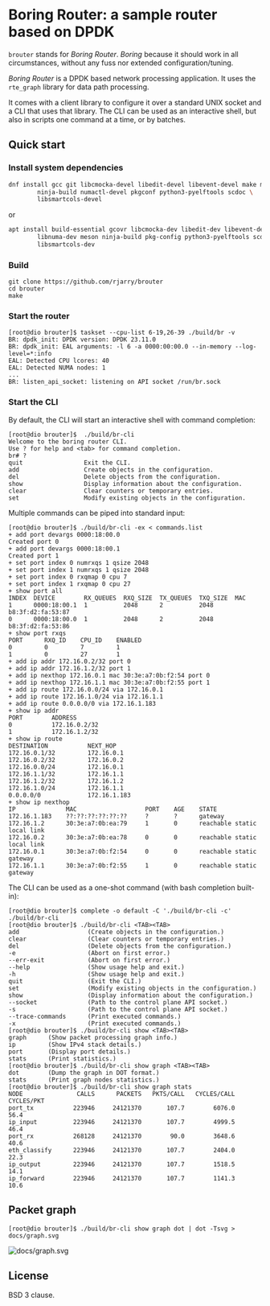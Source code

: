# Boring Router: a sample router based on DPDK

`brouter` stands for *Boring Router*. *Boring* because it should work in all
circumstances, without any fuss nor extended configuration/tuning.

*Boring Router* is a DPDK based network processing application. It uses the
`rte_graph` library for data path processing.

It comes with a client library to configure it over a standard UNIX socket and
a CLI that uses that library. The CLI can be used as an interactive shell, but
also in scripts one command at a time, or by batches.

## Quick start

### Install system dependencies

```sh
dnf install gcc git libcmocka-devel libedit-devel libevent-devel make meson \
        ninja-build numactl-devel pkgconf python3-pyelftools scdoc \
        libsmartcols-devel
```

or

```sh
apt install build-essential gcovr libcmocka-dev libedit-dev libevent-dev \
        libnuma-dev meson ninja-build pkg-config python3-pyelftools scdoc \
        libsmartcols-dev
```

### Build

```
git clone https://github.com/rjarry/brouter
cd brouter
make
```

### Start the router

```console
[root@dio brouter]$ taskset --cpu-list 6-19,26-39 ./build/br -v
BR: dpdk_init: DPDK version: DPDK 23.11.0
BR: dpdk_init: EAL arguments: -l 6 -a 0000:00:00.0 --in-memory --log-level=*:info
EAL: Detected CPU lcores: 40
EAL: Detected NUMA nodes: 1
...
BR: listen_api_socket: listening on API socket /run/br.sock
```

### Start the CLI

By default, the CLI will start an interactive shell with command completion:

```console
[root@dio brouter]$  ./build/br-cli
Welcome to the boring router CLI.
Use ? for help and <tab> for command completion.
br# ?
quit                 Exit the CLI.
add                  Create objects in the configuration.
del                  Delete objects from the configuration.
show                 Display information about the configuration.
clear                Clear counters or temporary entries.
set                  Modify existing objects in the configuration.
```

Multiple commands can be piped into standard input:

```console
[root@dio brouter]$ ./build/br-cli -ex < commands.list
+ add port devargs 0000:18:00.0
Created port 0
+ add port devargs 0000:18:00.1
Created port 1
+ set port index 0 numrxqs 1 qsize 2048
+ set port index 1 numrxqs 1 qsize 2048
+ set port index 0 rxqmap 0 cpu 7
+ set port index 1 rxqmap 0 cpu 27
+ show port all
INDEX  DEVICE        RX_QUEUES  RXQ_SIZE  TX_QUEUES  TXQ_SIZE  MAC
1      0000:18:00.1  1          2048      2          2048      b8:3f:d2:fa:53:87
0      0000:18:00.0  1          2048      2          2048      b8:3f:d2:fa:53:86
+ show port rxqs
PORT      RXQ_ID    CPU_ID    ENABLED
0         0         7         1
1         0         27        1
+ add ip addr 172.16.0.2/32 port 0
+ add ip addr 172.16.1.2/32 port 1
+ add ip nexthop 172.16.0.1 mac 30:3e:a7:0b:f2:54 port 0
+ add ip nexthop 172.16.1.1 mac 30:3e:a7:0b:f2:55 port 1
+ add ip route 172.16.0.0/24 via 172.16.0.1
+ add ip route 172.16.1.0/24 via 172.16.1.1
+ add ip route 0.0.0.0/0 via 172.16.1.183
+ show ip addr
PORT        ADDRESS
0           172.16.0.2/32
1           172.16.1.2/32
+ show ip route
DESTINATION           NEXT_HOP
172.16.0.1/32         172.16.0.1
172.16.0.2/32         172.16.0.2
172.16.0.0/24         172.16.0.1
172.16.1.1/32         172.16.1.1
172.16.1.2/32         172.16.1.2
172.16.1.0/24         172.16.1.1
0.0.0.0/0             172.16.1.183
+ show ip nexthop
IP              MAC                   PORT    AGE    STATE
172.16.1.183    ??:??:??:??:??:??     ?       ?      gateway
172.16.1.2      30:3e:a7:0b:ea:79     1       0      reachable static local link
172.16.0.2      30:3e:a7:0b:ea:78     0       0      reachable static local link
172.16.0.1      30:3e:a7:0b:f2:54     0       0      reachable static gateway
172.16.1.1      30:3e:a7:0b:f2:55     1       0      reachable static gateway
```

The CLI can be used as a one-shot command (with bash completion built-in):

```console
[root@dio brouter]$ complete -o default -C './build/br-cli -c' ./build/br-cli
[root@dio brouter]$ ./build/br-cli <TAB><TAB>
add                   (Create objects in the configuration.)
clear                 (Clear counters or temporary entries.)
del                   (Delete objects from the configuration.)
-e                    (Abort on first error.)
--err-exit            (Abort on first error.)
--help                (Show usage help and exit.)
-h                    (Show usage help and exit.)
quit                  (Exit the CLI.)
set                   (Modify existing objects in the configuration.)
show                  (Display information about the configuration.)
--socket              (Path to the control plane API socket.)
-s                    (Path to the control plane API socket.)
--trace-commands      (Print executed commands.)
-x                    (Print executed commands.)
[root@dio brouter]$ ./build/br-cli show <TAB><TAB>
graph      (Show packet processing graph info.)
ip         (Show IPv4 stack details.)
port       (Display port details.)
stats      (Print statistics.)
[root@dio brouter]$ ./build/br-cli show graph <TAB><TAB>
dot        (Dump the graph in DOT format.)
stats      (Print graph nodes statistics.)
[root@dio brouter]$ ./build/br-cli show graph stats
NODE               CALLS      PACKETS   PKTS/CALL   CYCLES/CALL    CYCLES/PKT
port_tx           223946     24121370       107.7        6076.0          56.4
ip_input          223946     24121370       107.7        4999.5          46.4
port_rx           268128     24121370        90.0        3648.6          40.6
eth_classify      223946     24121370       107.7        2404.0          22.3
ip_output         223946     24121370       107.7        1518.5          14.1
ip_forward        223946     24121370       107.7        1141.3          10.6
```

## Packet graph

```console
[root@dio brouter]$ ./build/br-cli show graph dot | dot -Tsvg > docs/graph.svg
```

![docs/graph.svg](https://raw.githubusercontent.com/rjarry/brouter/main/docs/graph.svg)

## License

BSD 3 clause.
